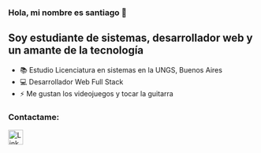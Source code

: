 ### Hola, mi nombre es santiago 👋

## Soy estudiante de sistemas, desarrollador web y un amante de la tecnología

- 📚 Estudio Licenciatura en sistemas en la UNGS, Buenos Aires
- 💻 Desarrollador Web Full Stack
- ⚡ Me gustan los videojuegos y tocar la guitarra

### Contactame:

<a href="https://linkedin.com/in/linkedin.com/un/santiago-uria" target="blank"><img align="center" src="https://cdn.jsdelivr.net/npm/simple-icons@3.0.1/icons/linkedin.svg" alt="LinkedIn Santiago Uría" height="30" width="30" /></a>

